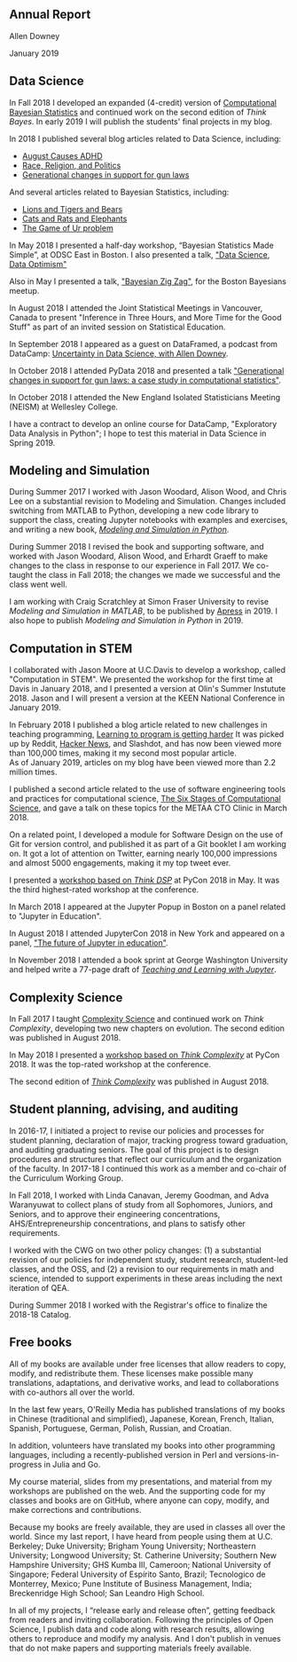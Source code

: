 
## Annual Report

Allen Downey

January 2019


## Data Science

In Fall 2018 I developed an expanded (4-credit) version of
[Computational Bayesian Statistics](https://sites.google.com/site/compbayes18/)
and continued work on the second edition of *Think Bayes*.
In early 2019 I will publish the students' final projects in my blog.

In 2018 I published several blog articles related to Data Science, including:

* [August Causes ADHD](https://www.allendowney.com/blog/2018/12/06/august-causes-adhd/)
* [Race, Religion, and Politics](https://www.allendowney.com/blog/2018/12/28/race-religion-and-politics/)
* [Generational changes in support for gun laws](https://allendowney.blogspot.com/2018/03/generational-changes-in-support-for-gun.html)

And several articles related to Bayesian Statistics, including:

* [Lions and Tigers and Bears](https://www.allendowney.com/blog/2018/12/03/lions-and-tigers-and-bears/)
* [Cats and Rats and Elephants](https://www.allendowney.com/blog/2018/12/11/cats-and-rats-and-elephants/)
* [The Game of Ur problem](https://www.allendowney.com/blog/2018/10/21/the-game-of-ur-problem/)

In May 2018 I presented a half-day workshop, “Bayesian Statistics Made Simple”, at ODSC East in Boston.
I also presented a talk, 
["Data Science, Data Optimism"](https://odsc.com/training/portfolio/meetup-data-science-data-optimism)

Also in May I presented a talk, 
["Bayesian Zig Zag"](https://www.meetup.com/Boston-Bayesians/events/250467013/), 
for the Boston Bayesians meetup.

In August 2018 I attended the Joint Statistical Meetings in Vancouver, Canada to
present "Inference in Three Hours, and More Time for the Good Stuff" as part of an
invited session on Statistical Education.

In September 2018 I appeared as a guest on DataFramed, a podcast from DataCamp:
[Uncertainty in Data Science, with Allen Downey](https://www.datacamp.com/community/podcast/uncertainty-data-science).

In October 2018 I attended PyData 2018 and presented a talk
["Generational changes in support for gun laws: 
a case study in computational statistics"](https://pydata.org/nyc2018/schedule/presentation/74/).

In October 2018 I attended the New England Isolated Statisticians Meeting (NEISM) at Wellesley College.

I have a contract to develop an online course for DataCamp, "Exploratory Data Analysis in Python"; I hope to test this material in Data Science in Spring 2019.



## Modeling and Simulation

During Summer 2017 I worked with Jason Woodard, Alison Wood, and Chris Lee on a substantial
revision to Modeling and Simulation.
Changes included switching from MATLAB to Python, developing
a new code library to support the class, creating Jupyter notebooks with examples and exercises, and 
writing a new book, [*Modeling and Simulation in Python*](http://greenteapress.com/wp/modsimpy/).

During Summer 2018 I revised the book and supporting software, and
worked with Jason Woodard, Alison Wood, and Erhardt Graeff to make changes to the class in response
to our experience in Fall 2017.  We co-taught the class in Fall 2018; the changes we made we
successful and the class went well.

I am working with Craig Scratchley at Simon Fraser University to revise
*Modeling and Simulation in MATLAB*, to be published by [Apress](https://www.apress.com/us) in 2019.
I also hope to publish *Modeling and Simulation in Python* in 2019.


## Computation in STEM

I collaborated with Jason Moore at U.C.Davis to develop a workshop, called
"Computation in STEM".
We presented the workshop for the first time at Davis in January 2018,
and I presented a version at Olin's Summer Instutute 2018.
Jason and I will present a version at the KEEN National Conference in January 2019.

In February 2018 I published a blog article related to new challenges in teaching programming,
[Learning to program is getting harder](http://allendowney.blogspot.com/2018/02/learning-to-program-is-getting-harder.html)
It was picked up by Reddit, [Hacker News](https://news.ycombinator.com/item?id=16394857), 
and Slashdot, and has now been viewed more than 100,000
times, making it my second most popular article.  
As of January 2019, articles on my blog have been viewed more than 2.2 million times.

I published a second article related to the use of software engineering tools and practices
for computational science,
[The Six Stages of Computational Science](http://allendowney.blogspot.com/2018/02/the-six-stages-of-computational-science.html), and gave a talk on these topics for the METAA CTO Clinic in March 2018.

On a related point, I developed a module for Software Design on the use of Git for version control,
and published it as part of a Git booklet I am working on.  It got a lot of attention on
Twitter, earning nearly 100,000 impressions and almost 5000 engagements, making it my top tweet ever.

I presented a [workshop based on *Think DSP*](https://us.pycon.org/2018/schedule/presentation/39/)
at PyCon 2018 in May.  It was the third highest-rated workshop at the conference.

In March 2018 I appeared at the Jupyter Popup in Boston on a panel related to "Jupyter in Education".

In August 2018 I attended JupyterCon 2018 in New York and appeared on a panel,
["The future of Jupyter in education"](https://conferences.oreilly.com/jupyter/jup-ny/public/schedule/detail/71871).

In November 2018 I attended a book sprint at George Washington University and helped write a 77-page draft
of [*Teaching and Learning with Jupyter*](https://jupyter4edu.github.io/jupyter-edu-book/).


## Complexity Science

In Fall 2017 I taught [Complexity Science](https://sites.google.com/site/complexityscience17/)
and continued work on *Think Complexity*, developing two new chapters on evolution.
The second edition was published in August 2018.

In May 2018 I presented a [workshop based on *Think Complexity*](https://us.pycon.org/2018/schedule/presentation/56/)
at PyCon 2018.  It was the top-rated workshop at the conference.

The second edition of [*Think Complexity*](http://greenteapress.com/wp/think-complexity-2e/) was published in August 2018.



## Student planning, advising, and auditing

In 2016-17, I initiated a project to revise our policies
and processes for student planning, declaration of major, tracking progress toward
graduation, and auditing graduating seniors.  The goal of this project is to 
design procedures and structures that reflect our curriculum and the
organization of the faculty.  In 2017-18 I continued this work as a member and
co-chair of the Curriculum Working Group.

In Fall 2018, I worked with Linda Canavan, Jeremy Goodman, and Adva Waranyuwat to
collect plans of study from all Sophomores, Juniors, and Seniors, and to approve
their engineering concentrations, AHS/Entrepreneurship concentrations, and plans to
satisfy other requirements.

I worked with the CWG on two other policy changes: (1) a substantial revision
of our policies for independent study, student research, student-led classes, and the OSS,
and (2) a revision to our requirements in math and science, intended to support experiments
in these areas including the next iteration of QEA.

During Summer 2018 I worked with the Registrar's office to finalize the 2018-18 Catalog.


## Free books

All of my books are available under free licenses that allow readers to
copy, modify, and redistribute them. These licenses make possible
many translations, adaptations, and derivative works, and lead to
collaborations with co-authors all over the world.

In the last few years, O'Reilly Media has published translations of my books
in Chinese (traditional and simplified), Japanese, Korean, French,
Italian, Spanish, Portuguese, German, Polish, Russian, and Croatian.

In addition, volunteers have translated my books into other programming
languages, including a recently-published version in Perl and 
versions-in-progress in Julia and Go.

My course material, slides from my presentations, and material from my
workshops are published on the web. And the supporting code for my
classes and books are on GitHub, where anyone can copy, modify, and make
corrections and contributions.

Because my books are freely available, they are used in classes all over
the world.  Since my last report, I have heard from people using them
at U.C. Berkeley;
Duke University;
Brigham Young University;
Northeastern University;
Longwood University;
St. Catherine University;
Southern New Hampshire University;
GHS Kumba III, Cameroon;
National University of Singapore;
Federal University of Espírito Santo, Brazil;
Tecnologico de Monterrey, Mexico;
Pune Institute of Business Management, India;
Breckenridge High School;
San Leandro High School.

In all of my projects, I “release early and release often”, getting
feedback from readers and inviting collaboration. Following the
principles of Open Science, I publish data and code along with research
results, allowing others to reproduce and modify my analysis. And I
don't publish in venues that do not make papers and supporting materials
freely available.

